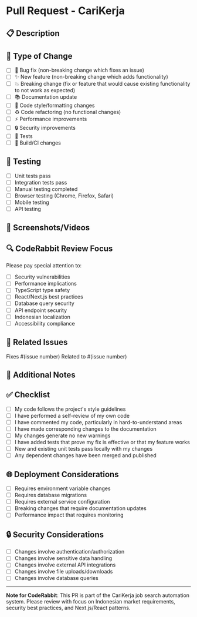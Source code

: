 # Pull Request - CariKerja

## 📋 Description
<!-- Describe your changes in detail -->

## 🔄 Type of Change
<!-- Mark the relevant option with an "x" -->
- [ ] 🐛 Bug fix (non-breaking change which fixes an issue)
- [ ] ✨ New feature (non-breaking change which adds functionality)
- [ ] 💥 Breaking change (fix or feature that would cause existing functionality to not work as expected)
- [ ] 📚 Documentation update
- [ ] 🎨 Code style/formatting changes
- [ ] ♻️ Code refactoring (no functional changes)
- [ ] ⚡ Performance improvements
- [ ] 🔒 Security improvements
- [ ] 🧪 Tests
- [ ] 🔧 Build/CI changes

## 🧪 Testing
<!-- Describe the tests that you ran to verify your changes -->
- [ ] Unit tests pass
- [ ] Integration tests pass
- [ ] Manual testing completed
- [ ] Browser testing (Chrome, Firefox, Safari)
- [ ] Mobile testing
- [ ] API testing

## 📱 Screenshots/Videos
<!-- Add screenshots or videos if applicable -->

## 🔍 CodeRabbit Review Focus
<!-- Help CodeRabbit focus on specific areas -->
Please pay special attention to:
- [ ] Security vulnerabilities
- [ ] Performance implications
- [ ] TypeScript type safety
- [ ] React/Next.js best practices
- [ ] Database query security
- [ ] API endpoint security
- [ ] Indonesian localization
- [ ] Accessibility compliance

## 🔗 Related Issues
<!-- Link to related issues -->
Fixes #(issue number)
Related to #(issue number)

## 📝 Additional Notes
<!-- Any additional information for reviewers -->

## ✅ Checklist
<!-- Mark completed items with an "x" -->
- [ ] My code follows the project's style guidelines
- [ ] I have performed a self-review of my own code
- [ ] I have commented my code, particularly in hard-to-understand areas
- [ ] I have made corresponding changes to the documentation
- [ ] My changes generate no new warnings
- [ ] I have added tests that prove my fix is effective or that my feature works
- [ ] New and existing unit tests pass locally with my changes
- [ ] Any dependent changes have been merged and published

## 🌐 Deployment Considerations
<!-- Mark if applicable -->
- [ ] Requires environment variable changes
- [ ] Requires database migrations
- [ ] Requires external service configuration
- [ ] Breaking changes that require documentation updates
- [ ] Performance impact that requires monitoring

## 🔒 Security Considerations
<!-- Mark if applicable -->
- [ ] Changes involve authentication/authorization
- [ ] Changes involve sensitive data handling
- [ ] Changes involve external API integrations
- [ ] Changes involve file uploads/downloads
- [ ] Changes involve database queries

---
**Note for CodeRabbit**: This PR is part of the CariKerja job search automation system. Please review with focus on Indonesian market requirements, security best practices, and Next.js/React patterns.
